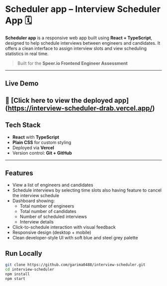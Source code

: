 # Scheduler app – Interview Scheduler App 🗓️

**Scheduler app** is a responsive web app built using **React + TypeScript**, designed to help schedule interviews between engineers and candidates. It offers a clean interface to assign interview slots and view scheduling statistics in real time.

> Built for the **Speer.io Frontend Engineer Assessment**

---

## Live Demo

🔗 [Click here to view the deployed app]
(https://interview-scheduler-drab.vercel.app/)
---

## Tech Stack

- **React** with **TypeScript**
- **Plain CSS** for custom styling
- Deployed via **Vercel**
- Version control: **Git + GitHub**

---

##  Features

- View a list of engineers and candidates
- Schedule interviews by selecting time slots also having feature to cancel the interview schedule
- Dashboard showing:
  - Total number of engineers
  - Total number of candidates
  - Number of scheduled interviews
  - Interview details
- Click-to-schedule interaction with visual feedback
- Responsive design (desktop + mobile)
- Clean developer-style UI with soft blue and steel grey palette

## Run Locally

```bash
git clone https://github.com/garima0488/interview-scheduler.git
cd interview-scheduler
npm install
npm start

